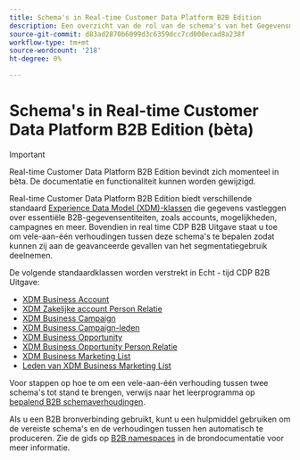 ```yaml
---
title: Schema's in Real-time Customer Data Platform B2B Edition
description: Een overzicht van de rol van de schema's van het Gegevensmodel van de Ervaring (XDM) in de Platform B2B van de Gegevens van de Klant in real time.
source-git-commit: d83ad2870b6099d3c6359dcc7cd000ecad8a238f
workflow-type: tm+mt
source-wordcount: '218'
ht-degree: 0%

---
```


# Schema&#39;s in Real-time Customer Data Platform B2B Edition (bèta)

>[!IMPORTANT]
>
>Real-time Customer Data Platform B2B Edition bevindt zich momenteel in bèta. De documentatie en functionaliteit kunnen worden gewijzigd.

Real-time Customer Data Platform B2B Edition biedt verschillende standaard [Experience Data Model (XDM)-klassen](../../xdm/schema/composition.md#class) die gegevens vastleggen over essentiële B2B-gegevensentiteiten, zoals accounts, mogelijkheden, campagnes en meer. Bovendien in real time CDP B2B Uitgave staat u toe om vele-aan-één verhoudingen tussen deze schema&#39;s te bepalen zodat kunnen zij aan de geavanceerde gevallen van het segmentatiegebruik deelnemen.

De volgende standaardklassen worden verstrekt in Echt - tijd CDP B2B Uitgave:

* [XDM Business Account](../../xdm/classes/b2b/business-account.md)
* [XDM Zakelijke account Person Relatie](../../xdm/classes/b2b/business-account-person-relation.md)
* [XDM Business Campaign](../../xdm/classes/b2b/business-campaign.md)
* [XDM Business Campaign-leden](../../xdm/classes/b2b/business-campaign-members.md)
* [XDM Business Opportunity](../../xdm/classes/b2b/business-opportunity.md)
* [XDM Business Opportunity Person Relatie](../../xdm/classes/b2b/business-opportunity-person-relation.md)
* [XDM Business Marketing List](../../xdm/classes/b2b/business-marketing-list.md)
* [Leden van XDM Business Marketing List](../../xdm/classes/b2b/business-marketing-list-members.md)

Voor stappen op hoe te om een vele-aan-één verhouding tussen twee schema&#39;s tot stand te brengen, verwijs naar het leerprogramma op [bepalend B2B schemaverhoudingen](../../xdm/tutorials/relationship-b2b.md).

Als u een B2B bronverbinding gebruikt, kunt u een hulpmiddel gebruiken om de vereiste schema&#39;s en de verhoudingen tussen hen automatisch te produceren. Zie de gids op [B2B namespaces](../../sources/connectors/adobe-applications/marketo/marketo-namespaces.md) in de brondocumentatie voor meer informatie.
